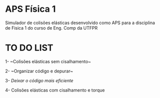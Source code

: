 # APS Física 1

Simulador de colisões elásticas desenvolvido como APS para a disciplina de Fisica 1 do curso de Eng. Comp da UTFPR

# TO DO LIST

1- ~Colisões elásticas sem cisalhamento~

2- ~Organizar código e depurar~

3- *Deixar o código mais eficiente*

4- Colisões elásticas com cisalhamento e torque
